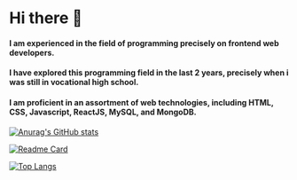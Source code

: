 # Hi there 👋

#### I am experienced in the field  of programming precisely on frontend web developers. 
#### I have explored this programming field in the last 2 years, precisely when i was still in vocational high school. 
#### I am proficient in an assortment of web technologies, including HTML, CSS, Javascript, ReactJS, MySQL, and MongoDB.

[![Anurag's GitHub stats](https://github-readme-stats.vercel.app/api?username=namassist&theme=dracula)](https://github.com/namassist)

[![Readme Card](https://github-readme-stats.vercel.app/api/pin/?username=namassist&repo=reactssist&layout=compact&theme=dracula)](https://github.com/namassist/reactssist)

[![Top Langs](https://github-readme-stats.vercel.app/api/top-langs/?username=namassist&layout=compact&theme=dracula)](https://github.com/namassist)
